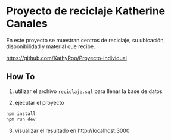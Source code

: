 # Proyecto de reciclaje Katherine Canales

En este proyecto se muestran centros de reciclaje, su ubicación, disponibilidad y material que recibe.

https://github.com/KathyRoo/Proyecto-individual

## How To

1. utilizar el archivo `reciclaje.sql` para llenar la base de datos

2. ejecutar el proyecto
```bash
npm install
npm run dev
```

3. visualizar el resultado en http://localhost:3000

